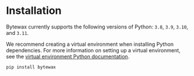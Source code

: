# Installation

Bytewax currently supports the following versions of Python: `3.8`,
`3.9`, `3.10`, and `3.11`.

We recommend creating a virtual environment when installing Python
dependencies. For more information on setting up a virtual
environment, see the [virtual environment Python
documentation](https://docs.python.org/3/tutorial/venv.html).

```bash
pip install bytewax
```
